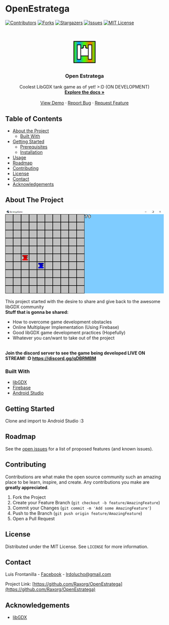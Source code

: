# OpenEstratega

<!--
*** Thanks for checking out this README Template. If you have a suggestion that would
*** make this better, please fork the repo and create a pull request or simply open
*** an issue with the tag "enhancement".
*** Thanks again! Now go create something AMAZING! :D
***
***
***
*** To avoid retyping too much info. Do a search and replace for the following:
*** github_username, repo_name, twitter_handle, email
-->





<!-- PROJECT SHIELDS -->
<!--
*** I'm using markdown "reference style" links for readability.
*** Reference links are enclosed in brackets [ ] instead of parentheses ( ).
*** See the bottom of this document for the declaration of the reference variables
*** for contributors-url, forks-url, etc. This is an optional, concise syntax you may use.
*** https://www.markdownguide.org/basic-syntax/#reference-style-links
-->
[![Contributors][contributors-shield]][contributors-url]
[![Forks][forks-shield]][forks-url]
[![Stargazers][stars-shield]][stars-url]
[![Issues][issues-shield]][issues-url]
[![MIT License][license-shield]][license-url]



<!-- PROJECT LOGO -->
<br />
<p align="center">
  <a href="https://github.com/github_username/repo_name">
    <img src="android/res/drawable-xxxhdpi/ic_launcher.png" alt="Logo" width="80" height="80">
  </a>

  <h3 align="center">Open Estratega</h3>

  <p align="center">
    Coolest LibGDX tank game as of yet! >:D (ON DEVELOPMENT)
    <br />
    <a href="https://github.com/github_username/repo_name"><strong>Explore the docs »</strong></a>
    <br />
    <br />
    <a href="https://github.com/github_username/repo_name">View Demo</a>
    ·
    <a href="https://github.com/github_username/repo_name/issues">Report Bug</a>
    ·
    <a href="https://github.com/github_username/repo_name/issues">Request Feature</a>
  </p>
</p>



<!-- TABLE OF CONTENTS -->
## Table of Contents

* [About the Project](#about-the-project)
  * [Built With](#built-with)
* [Getting Started](#getting-started)
  * [Prerequisites](#prerequisites)
  * [Installation](#installation)
* [Usage](#usage)
* [Roadmap](#roadmap)
* [Contributing](#contributing)
* [License](#license)
* [Contact](#contact)
* [Acknowledgements](#acknowledgements)



<!-- ABOUT THE PROJECT -->
## About The Project

[![Product Name Screen Shot][product-screenshot]](https://example.com)

This project started with the desire to share and give back to the awesome libGDX community
<br />**Stuff that is gonna be shared:**

- How to overcome game development obstacles
- Online Multiplayer Implementation (Using Firebase)
- Good libGDX game development practices (Hopefully)
- Whatever you can/want to take out of the project

<br />**Join the discord server to see the game being developed LIVE ON STREAM! :D https://discord.gg/qDBRMBM**

### Built With

* [libGDX](https://libgdx.badlogicgames.com/)
* [Firebase](https://firebase.google.com/)
* [Android Studio](https://developer.android.com/studio)



<!-- GETTING STARTED -->
## Getting Started

Clone and import to Android Studio :3


<!-- ROADMAP -->
## Roadmap

See the [open issues](https://github.com/Raxorg/OpenEstratega/issues) for a list of proposed features (and known issues).



<!-- CONTRIBUTING -->
## Contributing

Contributions are what make the open source community such an amazing place to be learn, inspire, and create. Any contributions you make are **greatly appreciated**.

1. Fork the Project
2. Create your Feature Branch (`git checkout -b feature/AmazingFeature`)
3. Commit your Changes (`git commit -m 'Add some AmazingFeature'`)
4. Push to the Branch (`git push origin feature/AmazingFeature`)
5. Open a Pull Request



<!-- LICENSE -->
## License

Distributed under the MIT License. See `LICENSE` for more information.



<!-- CONTACT -->
## Contact

Luis Frontanilla - [Facebook](https://www.facebook.com/lucho.frontanilla) - lrdolucho@gmail.com

Project Link: [https://github.com/Raxorg/OpenEstratega](https://github.com/Raxorg/OpenEstratega)



<!-- ACKNOWLEDGEMENTS -->
## Acknowledgements

* [libGDX](https://libgdx.badlogicgames.com/)




<!-- MARKDOWN LINKS & IMAGES -->
<!-- https://www.markdownguide.org/basic-syntax/#reference-style-links -->
[contributors-shield]: https://img.shields.io/github/contributors/Raxorg/OpenEstratega.svg?style=flat-square
[contributors-url]: https://github.com/Raxorg/OpenEstratega/graphs/contributors
[forks-shield]: https://img.shields.io/github/forks/Raxorg/OpenEstratega.svg?style=flat-square
[forks-url]: https://github.com/Raxorg/OpenEstratega/network/members
[stars-shield]: https://img.shields.io/github/stars/Raxorg/OpenEstratega.svg?style=flat-square
[stars-url]: https://github.com/Raxorg/OpenEstratega/stargazers
[issues-shield]: https://img.shields.io/github/issues/Raxorg/OpenEstratega.svg?style=flat-square
[issues-url]: https://github.com/Raxorg/OpenEstratega/issues
[license-shield]: https://img.shields.io/github/license/Raxorg/OpenEstratega.svg?style=flat-square
[license-url]: https://github.com/Raxorg/OpenEstratega/blob/master/LICENSE.txt
[product-screenshot]: android/assets/Images/screenshot01.png
